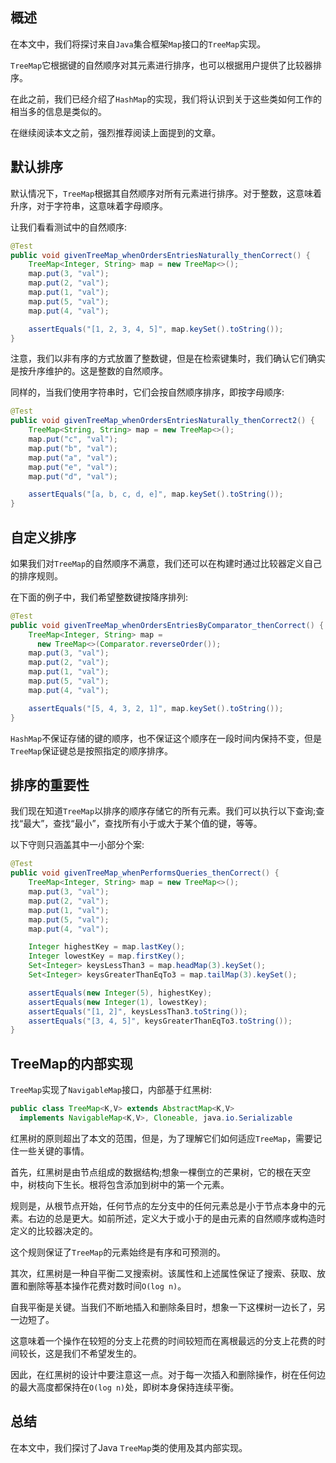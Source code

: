 ## 概述

在本文中，我们将探讨来自`Java`集合框架`Map`接口的`TreeMap`实现。

`TreeMap`它根据键的自然顺序对其元素进行排序，也可以根据用户提供了比较器排序。

在此之前，我们已经介绍了`HashMap`的实现，我们将认识到关于这些类如何工作的相当多的信息是类似的。

在继续阅读本文之前，强烈推荐阅读上面提到的文章。

## 默认排序

默认情况下，`TreeMap`根据其自然顺序对所有元素进行排序。对于整数，这意味着升序，对于字符串，这意味着字母顺序。

让我们看看测试中的自然顺序:

```java
@Test
public void givenTreeMap_whenOrdersEntriesNaturally_thenCorrect() {
    TreeMap<Integer, String> map = new TreeMap<>();
    map.put(3, "val");
    map.put(2, "val");
    map.put(1, "val");
    map.put(5, "val");
    map.put(4, "val");

    assertEquals("[1, 2, 3, 4, 5]", map.keySet().toString());
}
```

注意，我们以非有序的方式放置了整数键，但是在检索键集时，我们确认它们确实是按升序维护的。这是整数的自然顺序。

同样的，当我们使用字符串时，它们会按自然顺序排序，即按字母顺序:

```java
@Test
public void givenTreeMap_whenOrdersEntriesNaturally_thenCorrect2() {
    TreeMap<String, String> map = new TreeMap<>();
    map.put("c", "val");
    map.put("b", "val");
    map.put("a", "val");
    map.put("e", "val");
    map.put("d", "val");

    assertEquals("[a, b, c, d, e]", map.keySet().toString());
}
```

## 自定义排序

如果我们对`TreeMap`的自然顺序不满意，我们还可以在构建时通过比较器定义自己的排序规则。

在下面的例子中，我们希望整数键按降序排列:

```java
@Test
public void givenTreeMap_whenOrdersEntriesByComparator_thenCorrect() {
    TreeMap<Integer, String> map = 
      new TreeMap<>(Comparator.reverseOrder());
    map.put(3, "val");
    map.put(2, "val");
    map.put(1, "val");
    map.put(5, "val");
    map.put(4, "val");

    assertEquals("[5, 4, 3, 2, 1]", map.keySet().toString());
}
```

`HashMap`不保证存储的键的顺序，也不保证这个顺序在一段时间内保持不变，但是`TreeMap`保证键总是按照指定的顺序排序。

## 排序的重要性

我们现在知道`TreeMap`以排序的顺序存储它的所有元素。我们可以执行以下查询;查找“最大”，查找“最小”，查找所有小于或大于某个值的键，等等。

以下守则只涵盖其中一小部分个案:

```java
@Test
public void givenTreeMap_whenPerformsQueries_thenCorrect() {
    TreeMap<Integer, String> map = new TreeMap<>();
    map.put(3, "val");
    map.put(2, "val");
    map.put(1, "val");
    map.put(5, "val");
    map.put(4, "val");

    Integer highestKey = map.lastKey();
    Integer lowestKey = map.firstKey();
    Set<Integer> keysLessThan3 = map.headMap(3).keySet();
    Set<Integer> keysGreaterThanEqTo3 = map.tailMap(3).keySet();

    assertEquals(new Integer(5), highestKey);
    assertEquals(new Integer(1), lowestKey);
    assertEquals("[1, 2]", keysLessThan3.toString());
    assertEquals("[3, 4, 5]", keysGreaterThanEqTo3.toString());
}
```

## TreeMap的内部实现

`TreeMap`实现了`NavigableMap`接口，内部基于红黑树:

```java
public class TreeMap<K,V> extends AbstractMap<K,V>
  implements NavigableMap<K,V>, Cloneable, java.io.Serializable
```

红黑树的原则超出了本文的范围，但是，为了理解它们如何适应`TreeMap`，需要记住一些关键的事情。

首先，红黑树是由节点组成的数据结构;想象一棵倒立的芒果树，它的根在天空中，树枝向下生长。根将包含添加到树中的第一个元素。

规则是，从根节点开始，任何节点的左分支中的任何元素总是小于节点本身中的元素。右边的总是更大。如前所述，定义大于或小于的是由元素的自然顺序或构造时定义的比较器决定的。

这个规则保证了`TreeMap`的元素始终是有序和可预测的。

其次，红黑树是一种自平衡二叉搜索树。该属性和上述属性保证了搜索、获取、放置和删除等基本操作花费对数时间`O(log n)`。

自我平衡是关键。当我们不断地插入和删除条目时，想象一下这棵树一边长了，另一边短了。

这意味着一个操作在较短的分支上花费的时间较短而在离根最远的分支上花费的时间较长，这是我们不希望发生的。

因此，在红黑树的设计中要注意这一点。对于每一次插入和删除操作，树在任何边的最大高度都保持在`O(log n)`处，即树本身保持连续平衡。

## 总结

在本文中，我们探讨了Java `TreeMap`类的使用及其内部实现。
